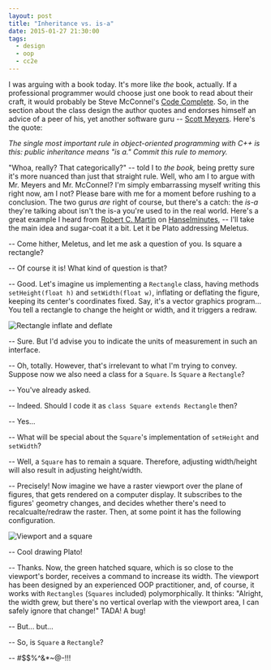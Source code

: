 ```yaml
---
layout: post
title: "Inheritance vs. is-a"
date: 2015-01-27 21:30:00
tags:
  - design
  - oop
  - cc2e
---
```


I was arguing with a book today. It's more like _the_ book, actually. If a professional programmer
would choose just one book to read about their craft, it would probably be Steve McConnel's
[Code Complete](http://cc2e.com/). So, in the section about the class design the author quotes and
endorses himself an advice of a peer of his, yet another software guru --
[Scott Meyers](http://www.aristeia.com/books.html). Here's the quote:

_The single most important rule in object-oriented programming with C++ is this: public inheritance
means "is a." Commit this rule to memory._

"Whoa, really? That categorically?" -- told I to _the book,_ being pretty sure it's more nuanced
than just that straight rule. Well, who am I to argue with Mr. Meyers and Mr. McConnel? I'm simply
embarrassing myself writing this right now, am I not? Please bare with me for a moment before
rushing to a conclusion. The two gurus _are_ right of course, but there's a catch: the _is-a_
they're talking about isn't the is-a you're used to in the real world. Here's a great example I
heard from [Robert C. Martin](http://blog.cleancoder.com/) on
[Hanselminutes](http://www.hanselman.com/blog/HanselminutesPodcast145SOLIDPrinciplesWithUncleBobRobertCMartin.aspx),
-- I'll take the main idea and sugar-coat it a bit. Let it be Plato addressing Meletus.

-- Come hither, Meletus, and let me ask a question of you. Is square a rectangle?

-- Of course it is! What kind of question is that?

-- Good. Let's imagine us implementing a `Rectangle` class, having methods `setHeight(float h)` and
   `setWidth(float w)`, inflating or deflating the figure, keeping its center's coordinates
   fixed. Say, it's a vector graphics program... You tell a rectangle to change the height or width,
   and it triggers a redraw.

![Rectangle inflate and deflate](/blog/assets/rect-inflate-deflate.png)

-- Sure. But I'd advise you to indicate the units of measurement in such an interface.

-- Oh, totally. However, that's irrelevant to what I'm trying to convey. Suppose now we also need a
   class for a `Square`. Is `Square` a `Rectangle`?

-- You've already asked.

-- Indeed. Should I code it as `class Square extends Rectangle` then?

-- Yes...

-- What will be special about the `Square`'s implementation of `setHeight` and `setWidth`?

-- Well, a `Square` has to remain a square. Therefore, adjusting width/height will also result in
   adjusting height/width.

-- Precisely! Now imagine we have a raster viewport over the plane of figures, that gets rendered on
   a computer display. It subscribes to the figures' geometry changes, and decides whether there's
   need to recalcualte/redraw the raster. Then, at some point it has the following configuration.
   
![Viewport and a square](/blog/assets/viewport-and-square.png)

-- Cool drawing Plato!

-- Thanks. Now, the green hatched square, which is so close to the viewport's border, receives a
   command to increase its width. The viewport has been designed by an experienced OOP practitioner,
   and, of course, it works with `Rectangles` (`Squares` included) polymorphically. It thinks:
   "Alright, the width grew, but there's no vertical overlap with the viewport area, I can safely
   ignore that change!" TADA! A bug!
   
-- But... but...

-- So, is `Square` a `Rectangle`?

-- #$$%^&*~@-!!!

